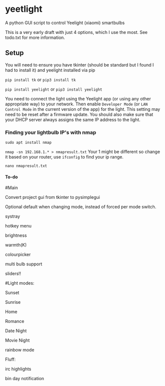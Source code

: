 # yeetlight
A python GUI script to control Yeelight (xiaomi) smartbulbs

This is a very early draft with just 4 options, which I use the most. See todo.txt for more information.

## Setup

You will need to ensure you have tkinter (should be standard but I found I had to install it) and yeelight installed via pip

`pip install tk` or `pip3 install tk`

`pip install yeelight` or `pip3 install yeelight`

You need to connect the light using the Yeelight app (or using any other appropriate way) to your network. Then enable `Developer Mode` (or `LAN Control Mode` in the current version of the app) for the light. This setting may need to be reset after a firmware update. You should also make sure that your DHCP server always assigns the same IP address to the light.

### Finding your lightbulb IP's with nmap

`sudo apt install nmap`

`nmap -sn 192.168.1.* > nmapresult.txt` Your 1 might be different so change it based on your router, use `ifconfig` to find your ip range.

`nano nmapresult.txt`

#### To-do

#Main 

Convert project gui from tkinter to pysimplegui
        
Optional default when changing mode, instead of forced per mode switch. 
         
systray
        
hotkey menu
        
brightness
        
warmth(K)
        
colourpicker
        
multi bulb support
        
sliders!!

#Light modes:

Sunset
        
Sunrise
        
Home
        
Romance
        
Date Night
        
Movie Night
        
rainbow mode



Fluff:

irc highlights

bin day notification
